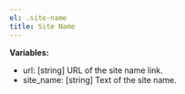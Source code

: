 ```yaml
---
el: .site-name
title: Site Name
---
```


__Variables:__
* url: [string] URL of the site name link.
* site_name: [string] Text of the site name.
